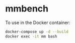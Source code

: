# mmbench

To use in the Docker container:

```bash
docker-compose up -d --build
docker exec -it mm bash
```